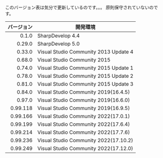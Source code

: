 <MdAlert kind="WARNING">
  このバージョン表は気分で更新しているのです。。。 原則保守されていないのです。
</MdAlert>

| バージョン|	開発環境 |
|--:|---|
| 0.1.0	| SharpDevelop 4.4 |
| 0.29.0	| SharpDevelop 5.0 |
| 0.33.0	| Visual Studio Community 2013 Update 4 |
| 0.68.0	| Visual Studio Community 2015 |
| 0.74.0	| Visual Studio Community 2015 Update 1 |
| 0.78.0	| Visual Studio Community 2015 Update 2 |
| 0.81.0	| Visual Studio Community 2015 Update 3 |
| 0.84.0	| Visual Studio Community 2019(16.4.5) |
| 0.97.0	| Visual Studio Community 2019(16.6.0) |
| 0.99.118	| Visual Studio Community 2019(16.9.5) |
| 0.99.166	| Visual Studio Community 2022(17.0.1) |
| 0.99.199	| Visual Studio Community 2022(17.6.4) |
| 0.99.214	| Visual Studio Community 2022(17.7.6) |
| 0.99.236	| Visual Studio Community 2022(17.10.2) |
| 0.99.249	| Visual Studio Community 2022(17.12.0) |
